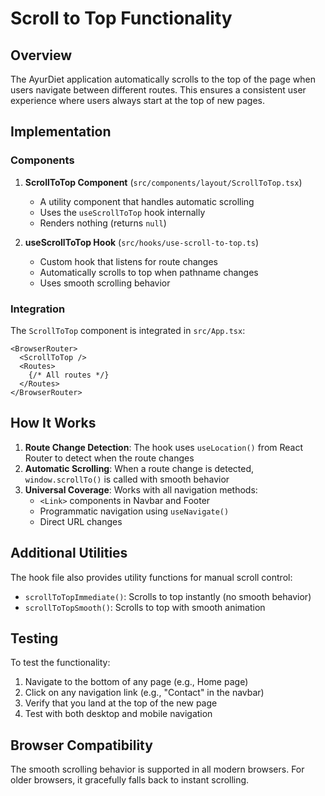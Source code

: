 # Scroll to Top Functionality

## Overview

The AyurDiet application automatically scrolls to the top of the page when users navigate between different routes. This ensures a consistent user experience where users always start at the top of new pages.

## Implementation

### Components

1. **ScrollToTop Component** (`src/components/layout/ScrollToTop.tsx`)
   - A utility component that handles automatic scrolling
   - Uses the `useScrollToTop` hook internally
   - Renders nothing (returns `null`)

2. **useScrollToTop Hook** (`src/hooks/use-scroll-to-top.ts`)
   - Custom hook that listens for route changes
   - Automatically scrolls to top when pathname changes
   - Uses smooth scrolling behavior

### Integration

The `ScrollToTop` component is integrated in `src/App.tsx`:

```tsx
<BrowserRouter>
  <ScrollToTop />
  <Routes>
    {/* All routes */}
  </Routes>
</BrowserRouter>
```

## How It Works

1. **Route Change Detection**: The hook uses `useLocation()` from React Router to detect when the route changes
2. **Automatic Scrolling**: When a route change is detected, `window.scrollTo()` is called with smooth behavior
3. **Universal Coverage**: Works with all navigation methods:
   - `<Link>` components in Navbar and Footer
   - Programmatic navigation using `useNavigate()`
   - Direct URL changes

## Additional Utilities

The hook file also provides utility functions for manual scroll control:

- `scrollToTopImmediate()`: Scrolls to top instantly (no smooth behavior)
- `scrollToTopSmooth()`: Scrolls to top with smooth animation

## Testing

To test the functionality:

1. Navigate to the bottom of any page (e.g., Home page)
2. Click on any navigation link (e.g., "Contact" in the navbar)
3. Verify that you land at the top of the new page
4. Test with both desktop and mobile navigation

## Browser Compatibility

The smooth scrolling behavior is supported in all modern browsers. For older browsers, it gracefully falls back to instant scrolling.

